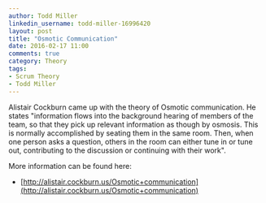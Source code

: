 ```yaml
---
author: Todd Miller
linkedin_username: todd-miller-16996420
layout: post
title: "Osmotic Communication"
date: 2016-02-17 11:00
comments: true
category: Theory
tags:
- Scrum Theory
- Todd Miller
---
```


Alistair Cockburn came up with the theory of Osmotic communication. He states "information flows into the background hearing of members of the team, so that they pick up relevant information as though by osmosis. This is normally accomplished by seating them in the same room. Then, when one person asks a question, others in the room can either tune in or tune out, contributing to the discussion or continuing with their work".

More information can be found here:

+ [http://alistair.cockburn.us/Osmotic+communication](http://alistair.cockburn.us/Osmotic+communication)

